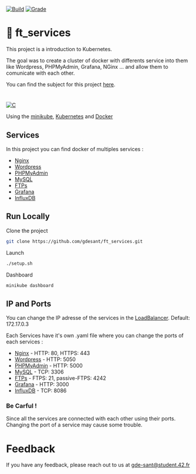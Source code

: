 [![Build](https://img.shields.io/badge/build-passing-green.svg?style=flat&color=B6D827)](https://choosealicense.com/licenses/mit/) [![Grade](https://img.shields.io/badge/grade-100/100-green.svg?style=flat&color=B6D827)](https://choosealicense.com/licenses/mit/)  



# 🏫 ft_services

This project is a introduction to Kubernetes.

The goal was to create a cluster of docker with differents service into them like Wordpress, PHPMyAdmin, Grafana, NGinx ... and allow them to comunicate with each other.

You can find the subject  for this project [here](https://github.com/gdesant/ft_services/blob/main/ft_services.subject.en.pdf).

# 

[![C](https://img.shields.io/badge/Made&#32;In-BASH-white.svg?style=for-the-badge&color=blue)]()

 Using the [minikube](https://minikube.sigs.k8s.io/docs/), [Kubernetes](https://kubernetes.io/fr/) and [Docker](https://www.docker.com/) 


## Services

In this project you can find docker of multiples services : 

  - [Nginx](https://github.com/gdesant/ft_services/tree/main/srcs/nginx)
  - [Wordpress](https://github.com/gdesant/ft_services/tree/main/srcs/wordpress)
  - [PHPMyAdmin](https://github.com/gdesant/ft_services/tree/main/srcs/phpmyadmin)
  - [MySQL](https://github.com/gdesant/ft_services/tree/main/srcs/mysql)
  - [FTPs](https://github.com/gdesant/ft_services/tree/main/srcs/ftps)
  - [Grafana](https://github.com/gdesant/ft_services/tree/main/srcs/grafana)
  - [InfluxDB](https://github.com/gdesant/ft_services/tree/main/srcs/influxdb)

## Run Locally

Clone the project

~~~bash  
git clone https://github.com/gdesant/ft_services.git
~~~

Launch

~~~bash  
./setup.sh
~~~

Dashboard

~~~bash  
minikube dashboard
~~~

## IP and Ports

You can change the IP adresse of the services in the [LoadBalancer](https://github.com/gdesant/ft_services/blob/main/srcs/LBConfigMap.yaml). Default: 172.17.0.3

Each Services have it's own .yaml file where you can change the ports of each services : 

  - [Nginx](https://github.com/gdesant/ft_services/tree/main/srcs/nginx/nginx.yaml) - HTTP: 80, HTTPS: 443
  - [Wordpress](https://github.com/gdesant/ft_services/tree/main/srcs/wordpress/wordpress.yaml) - HTTP: 5050
  - [PHPMyAdmin](https://github.com/gdesant/ft_services/tree/main/srcs/phpmyadmin/phpmyadmin.yaml) - HTTP: 5000
  - [MySQL](https://github.com/gdesant/ft_services/tree/main/srcs/mysql/mysql.yaml) - TCP: 3306
  - [FTPs](https://github.com/gdesant/ft_services/tree/main/srcs/ftps/ftps.yaml) - FTPS: 21, passive-FTPS: 4242
  - [Grafana](https://github.com/gdesant/ft_services/tree/main/srcs/grafana/grafana.yaml) - HTTP: 3000
  - [InfluxDB](https://github.com/gdesant/ft_services/tree/main/srcs/influxdb/influx.yaml) - TCP: 8086

### Be Carful !

Since all the services are connected with each other using their ports. Changing the port of a service may cause some trouble.


# Feedback  

If you have any feedback, please reach out to us at gde-sant@student.42.fr
